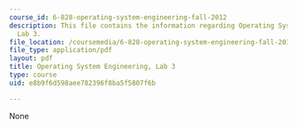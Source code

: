 ```yaml
---
course_id: 6-828-operating-system-engineering-fall-2012
description: This file contains the information regarding Operating System Engineering,
  Lab 3.
file_location: /coursemedia/6-828-operating-system-engineering-fall-2012/e8b9f6d598aee782396f8ba5f5807f6b_MIT6_828F12_lab3.pdf
file_type: application/pdf
layout: pdf
title: Operating System Engineering, Lab 3
type: course
uid: e8b9f6d598aee782396f8ba5f5807f6b

---
```

None